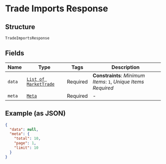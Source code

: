 
# Trade Imports Response

## Structure

`TradeImportsResponse`

## Fields

| Name | Type | Tags | Description |
|  --- | --- | --- | --- |
| `data` | [`List of MarketTrade`](../../doc/models/market-trade.md) | Required | **Constraints**: *Minimum Items*: `1`, *Unique Items Required* |
| `meta` | [`Meta`](../../doc/models/meta.md) | Required | - |

## Example (as JSON)

```json
{
  "data": null,
  "meta": {
    "total": 10,
    "page": 1,
    "limit": 10
  }
}
```

